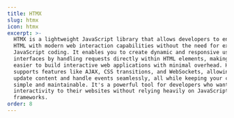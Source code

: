 ```yaml
---
title: HTMX
slug: htmx
icon: htmx
excerpt: >-
  HTMX is a lightweight JavaScript library that allows developers to enhance
  HTML with modern web interaction capabilities without the need for extensive
  JavaScript coding. It enables you to create dynamic and responsive user
  interfaces by handling requests directly within HTML elements, making it
  easier to build interactive web applications with minimal overhead. HTMX
  supports features like AJAX, CSS transitions, and WebSockets, allowing you to
  update content and handle events seamlessly, all while keeping your code
  simple and maintainable. It's a powerful tool for developers who want to add
  interactivity to their websites without relying heavily on JavaScript
  frameworks.
order: 8
---
```


